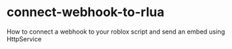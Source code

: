 # connect-webhook-to-rlua
How to connect a webhook to your roblox script and send an embed using HttpService 

